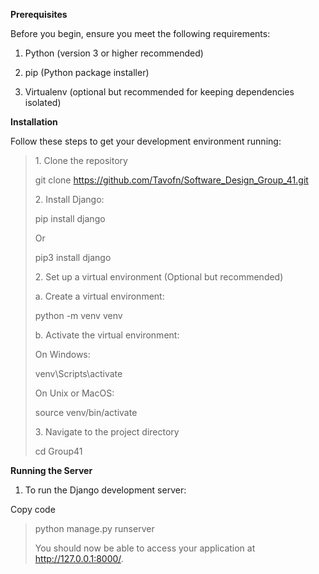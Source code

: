 **Prerequisites**

Before you begin, ensure you meet the following requirements:

1.  Python (version 3 or higher recommended)

2.  pip (Python package installer)

3.  Virtualenv (optional but recommended for keeping dependencies
    isolated)

**Installation**

Follow these steps to get your development environment running:

> 1\. Clone the repository
>
> git clone <https://github.com/Tavofn/Software_Design_Group_41.git>
>
> 2\. Install Django:
>
> pip install django
>
> Or
>
> pip3 install django
>
> 2\. Set up a virtual environment (Optional but recommended)
>
> a\. Create a virtual environment:
>
> python -m venv venv
>
> b\. Activate the virtual environment:
>
> On Windows:
>
> venv\\Scripts\\activate
>
> On Unix or MacOS:
>
> source venv/bin/activate
>
> 3\. Navigate to the project directory
>
> cd Group41

**Running the Server**

1.  To run the Django development server:

Copy code

> python manage.py runserver
>
> You should now be able to access your application at
> http://127.0.0.1:8000/.
